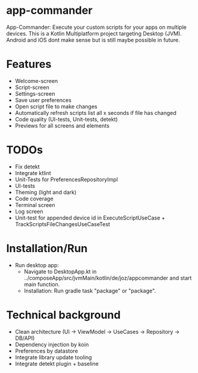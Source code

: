 # app-commander

App-Commander: Execute your custom scripts for your apps on multiple devices.
This is a Kotlin Multiplatform project targeting Desktop (JVM). Android and iOS dont make sense but
is still maybe possible in future.

# Features

- Welcome-screen
- Script-screen
- Settings-screen
- Save user preferences
- Open script file to make changes
- Automatically refresh scripts list all x seconds if file has changed
- Code quality (UI-tests, Unit-tests, detekt)
- Previews for all screens and elements

# TODOs

- Fix detekt
- Integrate ktlint
- Unit-Tests for PreferencesRepositoryImpl
- UI-tests
- Theming (light and dark)
- Code coverage
- Terminal screen
- Log screen
- Unit-test for appended device id in ExecuteScriptUseCase + TrackScriptsFileChangesUseCaseTest

# Installation/Run

- Run desktop app:
    - Navigate to DesktopApp.kt in ../composeApp/src/jvmMain/kotlin/de/joz/appcommander and start
      main function.
    - Installation: Run gradle task "package" or "package<platform>".

# Technical background

- Clean architecture (UI -> ViewModel -> UseCases -> Repository -> DB/API)
- Dependency injection by koin
- Preferences by datastore
- Integrate library update tooling
- Integrate detekt plugin + baseline
